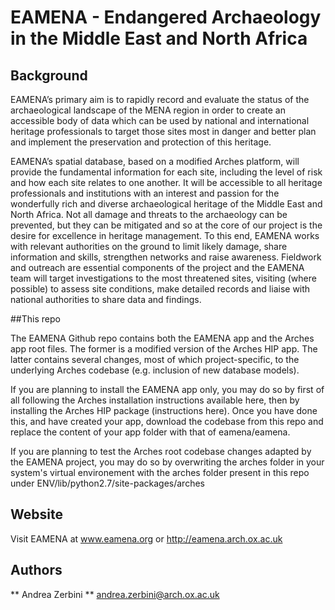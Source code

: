 # EAMENA - Endangered Archaeology in the Middle East and North Africa


## Background 

EAMENA’s primary aim is to rapidly record and evaluate the status of the archaeological landscape of the MENA region in order to create an accessible body of data which can be used by national and international heritage professionals to target those sites most in danger and better plan and implement the preservation and protection of this heritage.

EAMENA’s spatial database, based on a modified Arches platform, will provide the fundamental information for each site, including the level of risk and how each site relates to one another. It will be accessible to all heritage professionals and institutions with an interest and passion for the wonderfully rich and diverse archaeological heritage of the Middle East and North Africa. Not all damage and threats to the archaeology can be prevented, but they can be mitigated and so at the core of our project is the desire for excellence in heritage management. To this end, EAMENA works with relevant authorities on the ground to limit likely damage, share information and skills, strengthen networks and raise awareness. Fieldwork and outreach are essential components of the project and the EAMENA team will target investigations to the most threatened sites, visiting (where possible) to assess site conditions, make detailed records and liaise with national authorities to share data and findings.

##This repo

The EAMENA Github repo contains both the EAMENA app and the Arches app root files. The former is a modified version of the Arches HIP app. The latter contains several changes, most of which project-specific, to the underlying Arches codebase (e.g. inclusion of new database models).

If you are planning to install the EAMENA app only, you may do so by first of all following the Arches installation instructions available here, then by installing the Arches HIP package (instructions here). Once you have done this, and have created your app, download the codebase from this repo and replace the content of your app folder with that of eamena/eamena.

If you are planning to test the Arches root codebase changes adapted by the EAMENA project, you may do so by overwriting the arches folder in your system's virtual environement with the arches folder present in this repo under ENV/lib/python2.7/site-packages/arches

## Website
Visit EAMENA at www.eamena.org or http://eamena.arch.ox.ac.uk

## Authors

** Andrea Zerbini ** andrea.zerbini@arch.ox.ac.uk